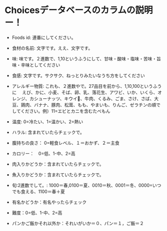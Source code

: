  # Choicesデータベースのカラムの説明ー！
+ Foods id: 連番にしてください。
+ 食材の名前: 文字です。ええ、文字です。
+ 味: 味です。２進数で、1,10というふうにして、甘味・酸味・塩味・苦味・旨味・辛味としてください
+ 食感: 文字です。サクサク、ねっとりみたいなうち方をしてください
+ アレルギー物質: これも、２進数やで。27品目を前から、1,10,100というふうに　
えび、かに、小麦、そば、卵、乳、落花生、アワビ、いか、いくら、オレンジ、カシューナッツ、キウイ、牛肉、くるみ、ごま、さけ、さば、大豆、鶏肉、バナナ、豚肉、松茸、もも、やまいも、りんご、ゼラチンの順でしてください。例）11=エビとカニを含むたべもん

+ 温度: 0=冷たい、1=温かい、2=熱い
+ ハラル: 含まれていたらチェックで。
+ 腹持ちの良さ： 0=軽食レベル、１＝おかず、２＝主食
+ カロリー：　0=低、1-中、2=高
+ 肉入りかどうか：含まれていたらチェックで。
+ 魚入りかどうか：含まれていたらチェックで。
+ 旬:2進数でして。: 1000＝春,0100＝夏、0010＝秋、0001＝冬、0000=いつでも食える、1100＝春＋夏
+ 有名かどうか：有名やったらチェック
+ 難度：0=低、1-中、2=高
+ パンかご飯かそれ以外か：それいがいか＝０、パン＝１，ご飯＝２

